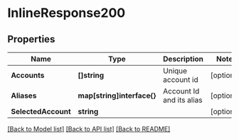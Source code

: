 # InlineResponse200

## Properties

Name | Type | Description | Notes
------------ | ------------- | ------------- | -------------
**Accounts** | **[]string** | Unique account id | [optional] 
**Aliases** | **map[string]interface{}** | Account Id and its alias | [optional] 
**SelectedAccount** | **string** |  | [optional] 

[[Back to Model list]](../README.md#documentation-for-models) [[Back to API list]](../README.md#documentation-for-api-endpoints) [[Back to README]](../README.md)


